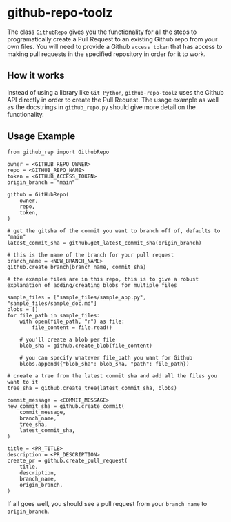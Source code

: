 # github-repo-toolz

The class `GithubRepo` gives you the functionality for all the steps to programatically create a Pull Request to an existing Github repo from your own files. You will need to provide a Github `access token` that has access to making pull requests in the specified repository in order for it to work.

## How it works

Instead of using a library like `Git Python`, `github-repo-toolz` uses the Github API directly in order to create the Pull Request. The usage example as well as the docstrings in `github_repo.py` should give more detail on the functionality.

## Usage Example

```
from github_rep import GithubRepo

owner = <GITHUB_REPO_OWNER>
repo = <GITHUB_REPO_NAME>
token = <GITHUB_ACCESS_TOKEN>
origin_branch = "main"

github = GitHubRepo(
    owner,
    repo,
    token,
)

# get the gitsha of the commit you want to branch off of, defaults to "main"
latest_commit_sha = github.get_latest_commit_sha(origin_branch)

# this is the name of the branch for your pull request
branch_name = <NEW_BRANCH_NAME>
github.create_branch(branch_name, commit_sha)

# the example files are in this repo, this is to give a robust explanation of adding/creating blobs for multiple files

sample_files = ["sample_files/sample_app.py", "sample_files/sample_doc.md"]
blobs = []
for file_path in sample_files:
    with open(file_path, "r") as file:
        file_content = file.read()

    # you'll create a blob per file
    blob_sha = github.create_blob(file_content)

    # you can specify whatever file_path you want for Github
    blobs.append({"blob_sha": blob_sha, "path": file_path})

# create a tree from the latest commit sha and add all the files you want to it
tree_sha = github.create_tree(latest_commit_sha, blobs)

commit_message = <COMMIT_MESSAGE>
new_commit_sha = github.create_commit(
    commit_message,
    branch_name,
    tree_sha,
    latest_commit_sha,
)

title = <PR_TITLE>
description = <PR_DESCRIPTION>
create_pr = github.create_pull_request(
    title,
    description,
    branch_name,
    origin_branch,
)
```

If all goes well, you should see a pull request from your `branch_name` to `origin_branch`.